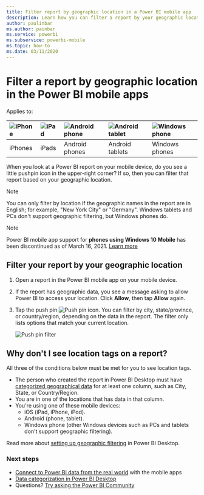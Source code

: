 ```yaml
---
title: Filter report by geographic location in a Power BI mobile app
description: Learn how you can filter a report by your geographic location in the Microsoft Power BI mobile apps, if the report owner set geographic tags.
author: paulinbar
ms.author: painbar
ms.service: powerbi
ms.subservice: powerbi-mobile
ms.topic: how-to
ms.date: 03/11/2020
---
```

# Filter a report by geographic location in the Power BI mobile apps
Applies to:

| ![iPhone](./media/mobile-apps-geographic-filtering/iphone-logo-50-px.png) | ![iPad](./media/mobile-apps-geographic-filtering/ipad-logo-50-px.png) | ![Android phone](./media/mobile-apps-geographic-filtering/android-phone-logo-50-px.png) | ![Android tablet](./media/mobile-apps-view-dashboard/android-tablet-logo-50-px.png) | ![Windows phone](./media/mobile-apps-geographic-filtering/win-10-logo-50-px.png) |
|:--- |:--- |:--- |:--- |:--- |
| iPhones |iPads |Android phones |Android tablets |Windows phones |

When you look at a Power BI report on your mobile device, do you see a little pushpin icon in the upper-right corner? If so, then you can filter that report based on your geographic location.

> [!NOTE]
> You can only filter by location if the geographic names in the report are in English; for example, "New York City" or "Germany". Windows tablets and PCs don't support geographic filtering, but Windows phones do.

>[!NOTE]
>Power BI mobile app support for **phones using Windows 10 Mobile** has been discontinued as of March 16, 2021. [Learn more](/legal/powerbi/powerbi-mobile/power-bi-mobile-app-end-of-support-for-windows-phones)

## Filter your report by your geographic location
1. Open a report in the Power BI mobile app on your mobile device.
2. If the report has geographic data, you see a message asking to allow Power BI to access your location. Click **Allow**, then tap **Allow** again.
3. Tap the push pin ![Push pin icon](./media/mobile-apps-geographic-filtering/power-bi-mobile-geo-icon.png). You can filter by city, state/province, or country/region, depending on the data in the report. The filter only lists options that match your current location.
   
    ![Push pin filter](./media/mobile-apps-geographic-filtering/power-bi-mobile-geo-map-set-filter.png)

## Why don't I see location tags on a report?
All three of the conditions below must be met for you to see location tags. 

* The person who created the report in Power BI Desktop  must have [categorized geographical data](../../transform-model/desktop-mobile-geofiltering.md) for at least one column, such as City, State, or Country/Region.
* You are in one of the locations that has data in that column.
* You're using one of these mobile devices:
  * iOS (iPad, iPhone, iPod).
  * Android (phone, tablet).
  * Windows phone (other Windows devices such as PCs and tablets don't support geographic filtering).

Read more about [setting up geographic filtering](../../transform-model/desktop-mobile-geofiltering.md) in Power BI Desktop.

### Next steps
* [Connect to Power BI data from the real world](mobile-apps-data-in-real-world-context.md) with the mobile apps
* [Data categorization in Power BI Desktop](../../transform-model/desktop-data-categorization.md) 
* Questions? [Try asking the Power BI Community](https://community.powerbi.com/)